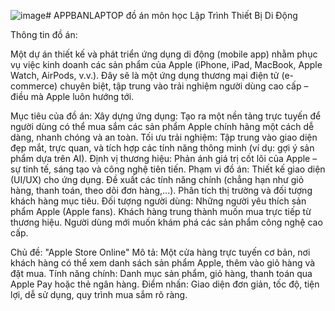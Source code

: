 ![image](https://github.com/user-attachments/assets/4003db56-1325-42c9-9cd8-3a7802114d16)# APPBANLAPTOP
đồ án môn học Lập Trình Thiết Bị Di Động

Thông tin đồ án: 

  Một dự án thiết kế và phát triển ứng dụng di động (mobile app) nhằm phục vụ việc kinh doanh các sản phẩm của Apple (iPhone, iPad, MacBook, Apple Watch, AirPods, v.v.). Đây sẽ là một ứng dụng thương mại điện tử (e-commerce) chuyên biệt, tập trung vào trải nghiệm người dùng cao cấp – điều mà Apple luôn hướng tới.

Mục tiêu của đồ án:
  Xây dựng ứng dụng: Tạo ra một nền tảng trực tuyến để người dùng có thể mua sắm các sản phẩm Apple chính hãng một cách dễ dàng, nhanh chóng và an toàn.
  Tối ưu trải nghiệm: Tập trung vào giao diện đẹp mắt, trực quan, và tích hợp các tính năng thông minh (ví dụ: gợi ý sản phẩm dựa trên AI).
  Định vị thương hiệu: Phản ánh giá trị cốt lõi của Apple – sự tinh tế, sáng tạo và công nghệ tiên tiến.
Phạm vi đồ án:
  Thiết kế giao diện (UI/UX) cho ứng dụng.
  Đề xuất các tính năng chính (chẳng hạn như giỏ hàng, thanh toán, theo dõi đơn hàng,...).
  Phân tích thị trường và đối tượng khách hàng mục tiêu.
Đối tượng người dùng:
  Những người yêu thích sản phẩm Apple (Apple fans).
  Khách hàng trung thành muốn mua trực tiếp từ thương hiệu.
  Người dùng mới muốn khám phá các sản phẩm công nghệ cao cấp.


Chủ đề: 
  "Apple Store Online"
Mô tả: Một cửa hàng trực tuyến cơ bản, nơi khách hàng có thể xem danh sách sản phẩm Apple, thêm vào giỏ hàng và đặt mua.
Tính năng chính: Danh mục sản phẩm, giỏ hàng, thanh toán qua Apple Pay hoặc thẻ ngân hàng.
Điểm nhấn: Giao diện đơn giản, tốc độ, tiện lợi, dễ sử dụng, quy trình mua sắm rõ ràng.
